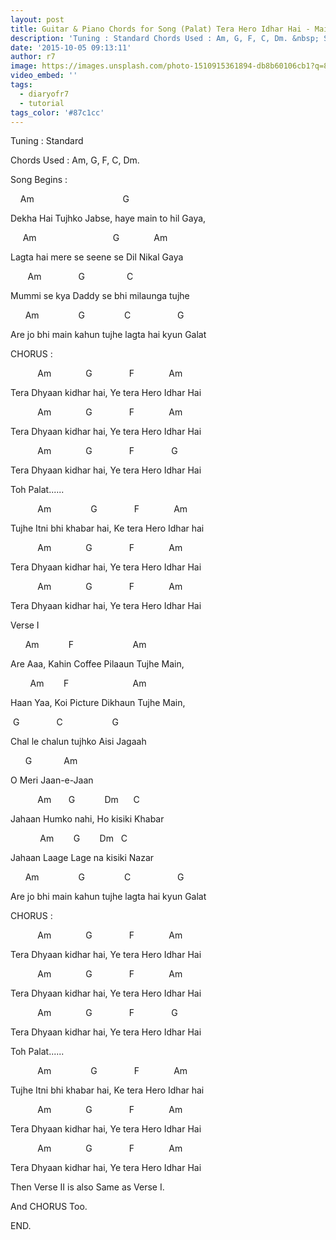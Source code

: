 ```yaml
---
layout: post
title: Guitar & Piano Chords for Song (Palat) Tera Hero Idhar Hai - Main Tera Hero
description: 'Tuning : Standard Chords Used : Am, G, F, C, Dm. &nbsp; Song Begins : &nbsp;&nbsp;&nbsp; Am &nbsp; &nbsp; &nbsp; &nbsp; &nbsp; &nbsp; &nbsp; &nbsp; &n...'
date: '2015-10-05 09:13:11'
author: r7
image: https://images.unsplash.com/photo-1510915361894-db8b60106cb1?q=80&w=2940&auto=format&fit=crop&ixlib=rb-4.1.0&ixid=M3wxMjA3fDB8MHxwaG90by1wYWdlfHx8fGVufDB8fHx8fA%3D%3D
video_embed: ''
tags:
  - diaryofr7
  - tutorial
tags_color: '#87c1cc'
---
```

Tuning : Standard

Chords Used : Am, G, F, C, Dm.

Song Begins :

    Am                                    G

Dekha Hai Tujhko Jabse, haye main to hil Gaya,

     Am                               G              Am

Lagta hai mere se seene se Dil Nikal Gaya

       Am               G                 C

Mummi se kya Daddy se bhi milaunga tujhe

      Am                G                C                   G

Are jo bhi main kahun tujhe lagta hai kyun Galat

CHORUS :

           Am              G               F              Am

Tera Dhyaan kidhar hai, Ye tera Hero Idhar Hai

           Am              G               F              Am

Tera Dhyaan kidhar hai, Ye tera Hero Idhar Hai

           Am              G               F               G

Tera Dhyaan kidhar hai, Ye tera Hero Idhar Hai

Toh Palat......

           Am                G               F              Am

Tujhe Itni bhi khabar hai, Ke tera Hero Idhar hai

           Am              G               F              Am

Tera Dhyaan kidhar hai, Ye tera Hero Idhar Hai

           Am              G               F              Am

Tera Dhyaan kidhar hai, Ye tera Hero Idhar Hai

Verse I

      Am            F                        Am

Are Aaa, Kahin Coffee Pilaaun Tujhe Main,

        Am        F                          Am

Haan Yaa, Koi Picture Dikhaun Tujhe Main,

 G               C                    G

Chal le chalun tujhko Aisi Jagaah

      G             Am

O Meri Jaan-e-Jaan

           Am       G            Dm      C

Jahaan Humko nahi, Ho kisiki Khabar

            Am        G        Dm   C

Jahaan Laage Lage na kisiki Nazar

      Am                G                C                   G

Are jo bhi main kahun tujhe lagta hai kyun Galat

CHORUS :

           Am              G               F              Am

Tera Dhyaan kidhar hai, Ye tera Hero Idhar Hai

           Am              G               F              Am

Tera Dhyaan kidhar hai, Ye tera Hero Idhar Hai

           Am              G               F               G

Tera Dhyaan kidhar hai, Ye tera Hero Idhar Hai

Toh Palat......

           Am                G               F              Am

Tujhe Itni bhi khabar hai, Ke tera Hero Idhar hai

           Am              G               F              Am

Tera Dhyaan kidhar hai, Ye tera Hero Idhar Hai

           Am              G               F              Am

Tera Dhyaan kidhar hai, Ye tera Hero Idhar Hai

Then Verse II is also Same as Verse I.

And CHORUS Too.

END.
